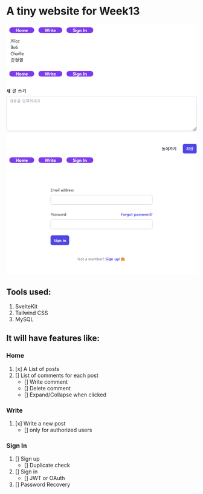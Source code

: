 # A tiny website for Week13

![capture_1](./static/img/capture_1.png)
![capture_2](./static/img/capture_2.png)
![capture_3](./static/img/capture_3.png)

## Tools used:

1. SvelteKit
2. Tailwind CSS
3. MySQL

## It will have features like:

### Home

1. [x] A List of posts
2. [] List of comments for each post
   - [] Write comment
   - [] Delete comment
   - [] Expand/Collapse when clicked

### Write

1. [x] Write a new post
   - [] only for authorized users

### Sign In

1. [] Sign up
   - [] Duplicate check
2. [] Sign in
   - [] JWT or OAuth
3. [] Password Recovery

